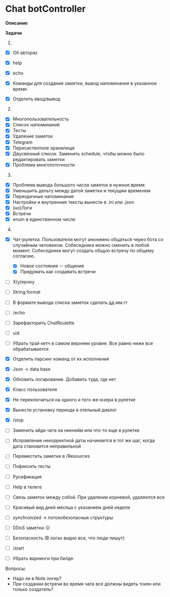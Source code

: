 # Chat botController

**Описание**

**Задачи**

1. 
  - [x] Об авторах
  - [x] help
  - [x] echo
  - [x] Команды для создания заметки, вывод напоминания в указанное время.
  - [x] Отделить ввод/вывод


2. 
  - [x] Многопользовательность
  - [x] Список напоминаний
  - [x] Тесты 
  - [x] Удаление заметок 
  - [x] Telegram
  - [x] Перисистентное хранилище
  - [x] Двусвязный список. Заменить schedule, чтобы можно было редактировать заметки
  - [x] Проблема многопоточности

3.
  - [x] Проблема вывода большого числа заметок в нужное время
  - [x] Уменьшить дельту между датой заметки и текущим временем
  - [x] Периодичные напоминания
  - [x] Настройки и внутренние тексты вынести в .ini или .json
  - [x] (но)Логи
  - [x] Встречи
  - [x] enum в единственном числе

4.
  - [x] Чат-рулетка. 
    Пользователи могут анонимно общаться через бота со случайным человеком. 
    Собеседника можно сменить в любой момент. 
    Собеседники могут создать общую встречу по общему согласию.
    - [x] Новое состояние -- общение
    - [x] Придумать как создавать встречи
     
  - [ ] Х(у)ероку
  - [ ] String.format
  - [ ] В формате вывода списка заметок сделать дд.мм.гг
  - [ ] /echo
  
  - [ ] Зарефакторить ChatRoulette
  - [ ] uid
  - [ ] Убрать трай кетч в самом верхнем уровне. Все равно ниже все обрабатывается
  
  - [x] Отделить парсинг команд от их исполнения
  - [x] Json -> data base
  - [x] Обновить логирование. Добавить туда, где нет
  - [x] Класс пользователя
  - [x] Не переключаться на одного и того же юзера в рулетке
  - [x] Вынести установку периода в отельный диалог
  - [x] /stop
  - [ ] Заменить айди чата на никнейм или что-то еще в рулетке
  - [ ] Исправление некорректной даты начинается в тот же шаг, когда дата становится неправильной
  - [ ] Переместить заметки в /Resources
  - [ ] Пофиксить тесты
  - [ ] Русификация
  - [ ] Help в телеге 
  - [ ] Связь заметок между собой. При удалении корневой, удаляются все
  - [ ] Красивый вид дней месяца с указанием дней недели
  - [ ] synchronized -> потокобезопасные структуры
  - [ ] DDoS заметки :D
  - [ ] Безопасность (В логах видно все, что люди пишут)
  - [ ] /start
  - [ ] Убрать варнинги при билде
  
  
  Вопросы:
  - Надо ли в Note логер?
  - При создании встречи во время чата все должны видеть токен или только создатель?